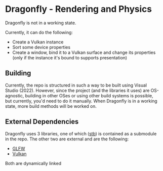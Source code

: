 # Dragonfly - Rendering and Physics

Dragonfly is not in a working state. 

Currently, it can do the following:
- Create a Vulkan instance
- Sort some device properties
- Create a window, bind it to a Vulkan surface and change its properties (only if the instance it's bound to supports presentation)

## Building
Currently, the repo is structured in such a way to be built using Visual Studio (2022). However, since the project (and the libraries it uses) are OS-agnostic, building in other OSes or using other build systems is possible, but currently, you'd need to do it manually. When Dragonfly is in a working state, more build methods will be worked on.

## External Dependencies
Dragonfly uses 3 libraries, one of which ([stb](https://github.com/nothings/stb)) is contained as a submodule in the repo. The other two are external and are the following:
- [GLFW](https://github.com/glfw/glfw)
- [Vulkan](https://vulkan.lunarg.com/)

Both are dynamically linked
